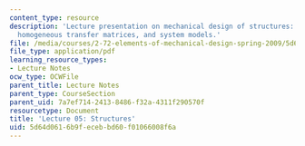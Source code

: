 ```yaml
---
content_type: resource
description: 'Lecture presentation on mechanical design of structures: architectures,
  homogeneous transfer matrices, and system models.'
file: /media/courses/2-72-elements-of-mechanical-design-spring-2009/5d64d0616b9fecebbd60f01066008f6a_MIT2_72s09_lec05.pdf
file_type: application/pdf
learning_resource_types:
- Lecture Notes
ocw_type: OCWFile
parent_title: Lecture Notes
parent_type: CourseSection
parent_uid: 7a7ef714-2413-8486-f32a-4311f290570f
resourcetype: Document
title: 'Lecture 05: Structures'
uid: 5d64d061-6b9f-eceb-bd60-f01066008f6a
---
```


